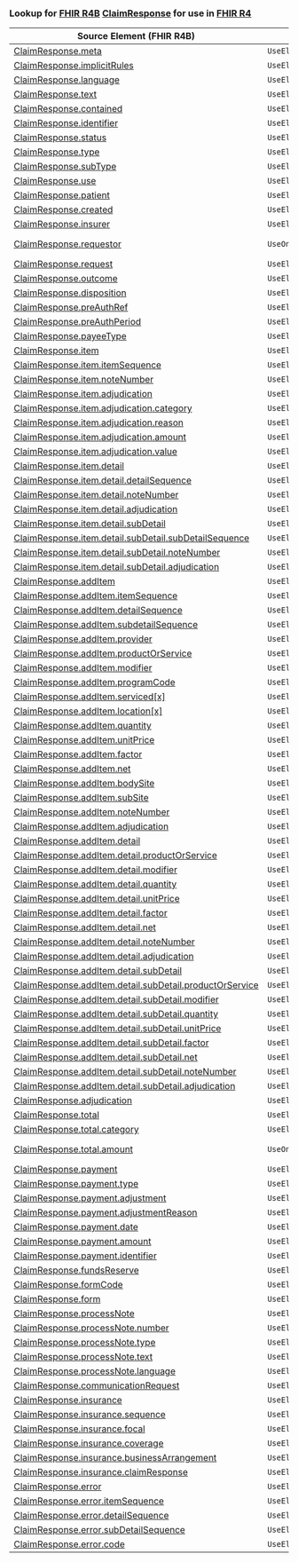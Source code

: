 ### Lookup for [FHIR R4B](https://hl7.org/fhir/R4B/) [ClaimResponse](https://hl7.org/fhir/R4B/ClaimResponse.html) for use in [FHIR R4](https://hl7.org/fhir/R4/)

| Source Element (FHIR R4B) | Usage | Target |
| -------------- | ----- | ------ |
| [ClaimResponse.meta](https://hl7.org/fhir/R4B/ClaimResponse.html#resource) | `UseElementSameName` | [ClaimResponse.meta](https://hl7.org/fhir/R4/ClaimResponse.html#resource) |
| [ClaimResponse.implicitRules](https://hl7.org/fhir/R4B/ClaimResponse.html#resource) | `UseElementSameName` | [ClaimResponse.implicitRules](https://hl7.org/fhir/R4/ClaimResponse.html#resource) |
| [ClaimResponse.language](https://hl7.org/fhir/R4B/ClaimResponse.html#resource) | `UseElementSameName` | [ClaimResponse.language](https://hl7.org/fhir/R4/ClaimResponse.html#resource) |
| [ClaimResponse.text](https://hl7.org/fhir/R4B/ClaimResponse.html#resource) | `UseElementSameName` | [ClaimResponse.text](https://hl7.org/fhir/R4/ClaimResponse.html#resource) |
| [ClaimResponse.contained](https://hl7.org/fhir/R4B/ClaimResponse.html#resource) | `UseElementSameName` | [ClaimResponse.contained](https://hl7.org/fhir/R4/ClaimResponse.html#resource) |
| [ClaimResponse.identifier](https://hl7.org/fhir/R4B/ClaimResponse.html#resource) | `UseElementSameName` | [ClaimResponse.identifier](https://hl7.org/fhir/R4/ClaimResponse.html#resource) |
| [ClaimResponse.status](https://hl7.org/fhir/R4B/ClaimResponse.html#resource) | `UseElementSameName` | [ClaimResponse.status](https://hl7.org/fhir/R4/ClaimResponse.html#resource) |
| [ClaimResponse.type](https://hl7.org/fhir/R4B/ClaimResponse.html#resource) | `UseElementSameName` | [ClaimResponse.type](https://hl7.org/fhir/R4/ClaimResponse.html#resource) |
| [ClaimResponse.subType](https://hl7.org/fhir/R4B/ClaimResponse.html#resource) | `UseElementSameName` | [ClaimResponse.subType](https://hl7.org/fhir/R4/ClaimResponse.html#resource) |
| [ClaimResponse.use](https://hl7.org/fhir/R4B/ClaimResponse.html#resource) | `UseElementSameName` | [ClaimResponse.use](https://hl7.org/fhir/R4/ClaimResponse.html#resource) |
| [ClaimResponse.patient](https://hl7.org/fhir/R4B/ClaimResponse.html#resource) | `UseElementSameName` | [ClaimResponse.patient](https://hl7.org/fhir/R4/ClaimResponse.html#resource) |
| [ClaimResponse.created](https://hl7.org/fhir/R4B/ClaimResponse.html#resource) | `UseElementSameName` | [ClaimResponse.created](https://hl7.org/fhir/R4/ClaimResponse.html#resource) |
| [ClaimResponse.insurer](https://hl7.org/fhir/R4B/ClaimResponse.html#resource) | `UseElementSameName` | [ClaimResponse.insurer](https://hl7.org/fhir/R4/ClaimResponse.html#resource) |
| [ClaimResponse.requestor](https://hl7.org/fhir/R4B/ClaimResponse.html#resource) | `UseOneOf` | [ClaimResponse.requestor](https://hl7.org/fhir/R4/ClaimResponse.html#resource)<br />[ClaimResponse.requestor](https://hl7.org/fhir/R4/ClaimResponse.html#resource) |
| [ClaimResponse.request](https://hl7.org/fhir/R4B/ClaimResponse.html#resource) | `UseElementSameName` | [ClaimResponse.request](https://hl7.org/fhir/R4/ClaimResponse.html#resource) |
| [ClaimResponse.outcome](https://hl7.org/fhir/R4B/ClaimResponse.html#resource) | `UseElementSameName` | [ClaimResponse.outcome](https://hl7.org/fhir/R4/ClaimResponse.html#resource) |
| [ClaimResponse.disposition](https://hl7.org/fhir/R4B/ClaimResponse.html#resource) | `UseElementSameName` | [ClaimResponse.disposition](https://hl7.org/fhir/R4/ClaimResponse.html#resource) |
| [ClaimResponse.preAuthRef](https://hl7.org/fhir/R4B/ClaimResponse.html#resource) | `UseElementSameName` | [ClaimResponse.preAuthRef](https://hl7.org/fhir/R4/ClaimResponse.html#resource) |
| [ClaimResponse.preAuthPeriod](https://hl7.org/fhir/R4B/ClaimResponse.html#resource) | `UseElementSameName` | [ClaimResponse.preAuthPeriod](https://hl7.org/fhir/R4/ClaimResponse.html#resource) |
| [ClaimResponse.payeeType](https://hl7.org/fhir/R4B/ClaimResponse.html#resource) | `UseElementSameName` | [ClaimResponse.payeeType](https://hl7.org/fhir/R4/ClaimResponse.html#resource) |
| [ClaimResponse.item](https://hl7.org/fhir/R4B/ClaimResponse.html#resource) | `UseElementSameName` | [ClaimResponse.item](https://hl7.org/fhir/R4/ClaimResponse.html#resource) |
| [ClaimResponse.item.itemSequence](https://hl7.org/fhir/R4B/ClaimResponse.html#resource) | `UseElementSameName` | [ClaimResponse.item.itemSequence](https://hl7.org/fhir/R4/ClaimResponse.html#resource) |
| [ClaimResponse.item.noteNumber](https://hl7.org/fhir/R4B/ClaimResponse.html#resource) | `UseElementSameName` | [ClaimResponse.item.noteNumber](https://hl7.org/fhir/R4/ClaimResponse.html#resource) |
| [ClaimResponse.item.adjudication](https://hl7.org/fhir/R4B/ClaimResponse.html#resource) | `UseElementSameName` | [ClaimResponse.item.adjudication](https://hl7.org/fhir/R4/ClaimResponse.html#resource) |
| [ClaimResponse.item.adjudication.category](https://hl7.org/fhir/R4B/ClaimResponse.html#resource) | `UseElementSameName` | [ClaimResponse.item.adjudication.category](https://hl7.org/fhir/R4/ClaimResponse.html#resource) |
| [ClaimResponse.item.adjudication.reason](https://hl7.org/fhir/R4B/ClaimResponse.html#resource) | `UseElementSameName` | [ClaimResponse.item.adjudication.reason](https://hl7.org/fhir/R4/ClaimResponse.html#resource) |
| [ClaimResponse.item.adjudication.amount](https://hl7.org/fhir/R4B/ClaimResponse.html#resource) | `UseElementSameName` | [ClaimResponse.item.adjudication.amount](https://hl7.org/fhir/R4/ClaimResponse.html#resource) |
| [ClaimResponse.item.adjudication.value](https://hl7.org/fhir/R4B/ClaimResponse.html#resource) | `UseElementSameName` | [ClaimResponse.item.adjudication.value](https://hl7.org/fhir/R4/ClaimResponse.html#resource) |
| [ClaimResponse.item.detail](https://hl7.org/fhir/R4B/ClaimResponse.html#resource) | `UseElementSameName` | [ClaimResponse.item.detail](https://hl7.org/fhir/R4/ClaimResponse.html#resource) |
| [ClaimResponse.item.detail.detailSequence](https://hl7.org/fhir/R4B/ClaimResponse.html#resource) | `UseElementSameName` | [ClaimResponse.item.detail.detailSequence](https://hl7.org/fhir/R4/ClaimResponse.html#resource) |
| [ClaimResponse.item.detail.noteNumber](https://hl7.org/fhir/R4B/ClaimResponse.html#resource) | `UseElementSameName` | [ClaimResponse.item.detail.noteNumber](https://hl7.org/fhir/R4/ClaimResponse.html#resource) |
| [ClaimResponse.item.detail.adjudication](https://hl7.org/fhir/R4B/ClaimResponse.html#resource) | `UseElementSameName` | [ClaimResponse.item.detail.adjudication](https://hl7.org/fhir/R4/ClaimResponse.html#resource) |
| [ClaimResponse.item.detail.subDetail](https://hl7.org/fhir/R4B/ClaimResponse.html#resource) | `UseElementSameName` | [ClaimResponse.item.detail.subDetail](https://hl7.org/fhir/R4/ClaimResponse.html#resource) |
| [ClaimResponse.item.detail.subDetail.subDetailSequence](https://hl7.org/fhir/R4B/ClaimResponse.html#resource) | `UseElementSameName` | [ClaimResponse.item.detail.subDetail.subDetailSequence](https://hl7.org/fhir/R4/ClaimResponse.html#resource) |
| [ClaimResponse.item.detail.subDetail.noteNumber](https://hl7.org/fhir/R4B/ClaimResponse.html#resource) | `UseElementSameName` | [ClaimResponse.item.detail.subDetail.noteNumber](https://hl7.org/fhir/R4/ClaimResponse.html#resource) |
| [ClaimResponse.item.detail.subDetail.adjudication](https://hl7.org/fhir/R4B/ClaimResponse.html#resource) | `UseElementSameName` | [ClaimResponse.item.detail.subDetail.adjudication](https://hl7.org/fhir/R4/ClaimResponse.html#resource) |
| [ClaimResponse.addItem](https://hl7.org/fhir/R4B/ClaimResponse.html#resource) | `UseElementSameName` | [ClaimResponse.addItem](https://hl7.org/fhir/R4/ClaimResponse.html#resource) |
| [ClaimResponse.addItem.itemSequence](https://hl7.org/fhir/R4B/ClaimResponse.html#resource) | `UseElementSameName` | [ClaimResponse.addItem.itemSequence](https://hl7.org/fhir/R4/ClaimResponse.html#resource) |
| [ClaimResponse.addItem.detailSequence](https://hl7.org/fhir/R4B/ClaimResponse.html#resource) | `UseElementSameName` | [ClaimResponse.addItem.detailSequence](https://hl7.org/fhir/R4/ClaimResponse.html#resource) |
| [ClaimResponse.addItem.subdetailSequence](https://hl7.org/fhir/R4B/ClaimResponse.html#resource) | `UseElementSameName` | [ClaimResponse.addItem.subdetailSequence](https://hl7.org/fhir/R4/ClaimResponse.html#resource) |
| [ClaimResponse.addItem.provider](https://hl7.org/fhir/R4B/ClaimResponse.html#resource) | `UseElementSameName` | [ClaimResponse.addItem.provider](https://hl7.org/fhir/R4/ClaimResponse.html#resource) |
| [ClaimResponse.addItem.productOrService](https://hl7.org/fhir/R4B/ClaimResponse.html#resource) | `UseElementSameName` | [ClaimResponse.addItem.productOrService](https://hl7.org/fhir/R4/ClaimResponse.html#resource) |
| [ClaimResponse.addItem.modifier](https://hl7.org/fhir/R4B/ClaimResponse.html#resource) | `UseElementSameName` | [ClaimResponse.addItem.modifier](https://hl7.org/fhir/R4/ClaimResponse.html#resource) |
| [ClaimResponse.addItem.programCode](https://hl7.org/fhir/R4B/ClaimResponse.html#resource) | `UseElementSameName` | [ClaimResponse.addItem.programCode](https://hl7.org/fhir/R4/ClaimResponse.html#resource) |
| [ClaimResponse.addItem.serviced[x]](https://hl7.org/fhir/R4B/ClaimResponse.html#resource) | `UseElementSameName` | [ClaimResponse.addItem.serviced[x]](https://hl7.org/fhir/R4/ClaimResponse.html#resource) |
| [ClaimResponse.addItem.location[x]](https://hl7.org/fhir/R4B/ClaimResponse.html#resource) | `UseElementSameName` | [ClaimResponse.addItem.location[x]](https://hl7.org/fhir/R4/ClaimResponse.html#resource) |
| [ClaimResponse.addItem.quantity](https://hl7.org/fhir/R4B/ClaimResponse.html#resource) | `UseElementSameName` | [ClaimResponse.addItem.quantity](https://hl7.org/fhir/R4/ClaimResponse.html#resource) |
| [ClaimResponse.addItem.unitPrice](https://hl7.org/fhir/R4B/ClaimResponse.html#resource) | `UseElementSameName` | [ClaimResponse.addItem.unitPrice](https://hl7.org/fhir/R4/ClaimResponse.html#resource) |
| [ClaimResponse.addItem.factor](https://hl7.org/fhir/R4B/ClaimResponse.html#resource) | `UseElementSameName` | [ClaimResponse.addItem.factor](https://hl7.org/fhir/R4/ClaimResponse.html#resource) |
| [ClaimResponse.addItem.net](https://hl7.org/fhir/R4B/ClaimResponse.html#resource) | `UseElementSameName` | [ClaimResponse.addItem.net](https://hl7.org/fhir/R4/ClaimResponse.html#resource) |
| [ClaimResponse.addItem.bodySite](https://hl7.org/fhir/R4B/ClaimResponse.html#resource) | `UseElementSameName` | [ClaimResponse.addItem.bodySite](https://hl7.org/fhir/R4/ClaimResponse.html#resource) |
| [ClaimResponse.addItem.subSite](https://hl7.org/fhir/R4B/ClaimResponse.html#resource) | `UseElementSameName` | [ClaimResponse.addItem.subSite](https://hl7.org/fhir/R4/ClaimResponse.html#resource) |
| [ClaimResponse.addItem.noteNumber](https://hl7.org/fhir/R4B/ClaimResponse.html#resource) | `UseElementSameName` | [ClaimResponse.addItem.noteNumber](https://hl7.org/fhir/R4/ClaimResponse.html#resource) |
| [ClaimResponse.addItem.adjudication](https://hl7.org/fhir/R4B/ClaimResponse.html#resource) | `UseElementSameName` | [ClaimResponse.addItem.adjudication](https://hl7.org/fhir/R4/ClaimResponse.html#resource) |
| [ClaimResponse.addItem.detail](https://hl7.org/fhir/R4B/ClaimResponse.html#resource) | `UseElementSameName` | [ClaimResponse.addItem.detail](https://hl7.org/fhir/R4/ClaimResponse.html#resource) |
| [ClaimResponse.addItem.detail.productOrService](https://hl7.org/fhir/R4B/ClaimResponse.html#resource) | `UseElementSameName` | [ClaimResponse.addItem.detail.productOrService](https://hl7.org/fhir/R4/ClaimResponse.html#resource) |
| [ClaimResponse.addItem.detail.modifier](https://hl7.org/fhir/R4B/ClaimResponse.html#resource) | `UseElementSameName` | [ClaimResponse.addItem.detail.modifier](https://hl7.org/fhir/R4/ClaimResponse.html#resource) |
| [ClaimResponse.addItem.detail.quantity](https://hl7.org/fhir/R4B/ClaimResponse.html#resource) | `UseElementSameName` | [ClaimResponse.addItem.detail.quantity](https://hl7.org/fhir/R4/ClaimResponse.html#resource) |
| [ClaimResponse.addItem.detail.unitPrice](https://hl7.org/fhir/R4B/ClaimResponse.html#resource) | `UseElementSameName` | [ClaimResponse.addItem.detail.unitPrice](https://hl7.org/fhir/R4/ClaimResponse.html#resource) |
| [ClaimResponse.addItem.detail.factor](https://hl7.org/fhir/R4B/ClaimResponse.html#resource) | `UseElementSameName` | [ClaimResponse.addItem.detail.factor](https://hl7.org/fhir/R4/ClaimResponse.html#resource) |
| [ClaimResponse.addItem.detail.net](https://hl7.org/fhir/R4B/ClaimResponse.html#resource) | `UseElementSameName` | [ClaimResponse.addItem.detail.net](https://hl7.org/fhir/R4/ClaimResponse.html#resource) |
| [ClaimResponse.addItem.detail.noteNumber](https://hl7.org/fhir/R4B/ClaimResponse.html#resource) | `UseElementSameName` | [ClaimResponse.addItem.detail.noteNumber](https://hl7.org/fhir/R4/ClaimResponse.html#resource) |
| [ClaimResponse.addItem.detail.adjudication](https://hl7.org/fhir/R4B/ClaimResponse.html#resource) | `UseElementSameName` | [ClaimResponse.addItem.detail.adjudication](https://hl7.org/fhir/R4/ClaimResponse.html#resource) |
| [ClaimResponse.addItem.detail.subDetail](https://hl7.org/fhir/R4B/ClaimResponse.html#resource) | `UseElementSameName` | [ClaimResponse.addItem.detail.subDetail](https://hl7.org/fhir/R4/ClaimResponse.html#resource) |
| [ClaimResponse.addItem.detail.subDetail.productOrService](https://hl7.org/fhir/R4B/ClaimResponse.html#resource) | `UseElementSameName` | [ClaimResponse.addItem.detail.subDetail.productOrService](https://hl7.org/fhir/R4/ClaimResponse.html#resource) |
| [ClaimResponse.addItem.detail.subDetail.modifier](https://hl7.org/fhir/R4B/ClaimResponse.html#resource) | `UseElementSameName` | [ClaimResponse.addItem.detail.subDetail.modifier](https://hl7.org/fhir/R4/ClaimResponse.html#resource) |
| [ClaimResponse.addItem.detail.subDetail.quantity](https://hl7.org/fhir/R4B/ClaimResponse.html#resource) | `UseElementSameName` | [ClaimResponse.addItem.detail.subDetail.quantity](https://hl7.org/fhir/R4/ClaimResponse.html#resource) |
| [ClaimResponse.addItem.detail.subDetail.unitPrice](https://hl7.org/fhir/R4B/ClaimResponse.html#resource) | `UseElementSameName` | [ClaimResponse.addItem.detail.subDetail.unitPrice](https://hl7.org/fhir/R4/ClaimResponse.html#resource) |
| [ClaimResponse.addItem.detail.subDetail.factor](https://hl7.org/fhir/R4B/ClaimResponse.html#resource) | `UseElementSameName` | [ClaimResponse.addItem.detail.subDetail.factor](https://hl7.org/fhir/R4/ClaimResponse.html#resource) |
| [ClaimResponse.addItem.detail.subDetail.net](https://hl7.org/fhir/R4B/ClaimResponse.html#resource) | `UseElementSameName` | [ClaimResponse.addItem.detail.subDetail.net](https://hl7.org/fhir/R4/ClaimResponse.html#resource) |
| [ClaimResponse.addItem.detail.subDetail.noteNumber](https://hl7.org/fhir/R4B/ClaimResponse.html#resource) | `UseElementSameName` | [ClaimResponse.addItem.detail.subDetail.noteNumber](https://hl7.org/fhir/R4/ClaimResponse.html#resource) |
| [ClaimResponse.addItem.detail.subDetail.adjudication](https://hl7.org/fhir/R4B/ClaimResponse.html#resource) | `UseElementSameName` | [ClaimResponse.addItem.detail.subDetail.adjudication](https://hl7.org/fhir/R4/ClaimResponse.html#resource) |
| [ClaimResponse.adjudication](https://hl7.org/fhir/R4B/ClaimResponse.html#resource) | `UseElementSameName` | [ClaimResponse.adjudication](https://hl7.org/fhir/R4/ClaimResponse.html#resource) |
| [ClaimResponse.total](https://hl7.org/fhir/R4B/ClaimResponse.html#resource) | `UseElementSameName` | [ClaimResponse.total](https://hl7.org/fhir/R4/ClaimResponse.html#resource) |
| [ClaimResponse.total.category](https://hl7.org/fhir/R4B/ClaimResponse.html#resource) | `UseElementSameName` | [ClaimResponse.total.category](https://hl7.org/fhir/R4/ClaimResponse.html#resource) |
| [ClaimResponse.total.amount](https://hl7.org/fhir/R4B/ClaimResponse.html#resource) | `UseOneOf` | [ClaimResponse.total.amount](https://hl7.org/fhir/R4/ClaimResponse.html#resource)<br />[ClaimResponse.total.amount](https://hl7.org/fhir/R4/ClaimResponse.html#resource) |
| [ClaimResponse.payment](https://hl7.org/fhir/R4B/ClaimResponse.html#resource) | `UseElementSameName` | [ClaimResponse.payment](https://hl7.org/fhir/R4/ClaimResponse.html#resource) |
| [ClaimResponse.payment.type](https://hl7.org/fhir/R4B/ClaimResponse.html#resource) | `UseElementSameName` | [ClaimResponse.payment.type](https://hl7.org/fhir/R4/ClaimResponse.html#resource) |
| [ClaimResponse.payment.adjustment](https://hl7.org/fhir/R4B/ClaimResponse.html#resource) | `UseElementSameName` | [ClaimResponse.payment.adjustment](https://hl7.org/fhir/R4/ClaimResponse.html#resource) |
| [ClaimResponse.payment.adjustmentReason](https://hl7.org/fhir/R4B/ClaimResponse.html#resource) | `UseElementSameName` | [ClaimResponse.payment.adjustmentReason](https://hl7.org/fhir/R4/ClaimResponse.html#resource) |
| [ClaimResponse.payment.date](https://hl7.org/fhir/R4B/ClaimResponse.html#resource) | `UseElementSameName` | [ClaimResponse.payment.date](https://hl7.org/fhir/R4/ClaimResponse.html#resource) |
| [ClaimResponse.payment.amount](https://hl7.org/fhir/R4B/ClaimResponse.html#resource) | `UseElementSameName` | [ClaimResponse.payment.amount](https://hl7.org/fhir/R4/ClaimResponse.html#resource) |
| [ClaimResponse.payment.identifier](https://hl7.org/fhir/R4B/ClaimResponse.html#resource) | `UseElementSameName` | [ClaimResponse.payment.identifier](https://hl7.org/fhir/R4/ClaimResponse.html#resource) |
| [ClaimResponse.fundsReserve](https://hl7.org/fhir/R4B/ClaimResponse.html#resource) | `UseElementSameName` | [ClaimResponse.fundsReserve](https://hl7.org/fhir/R4/ClaimResponse.html#resource) |
| [ClaimResponse.formCode](https://hl7.org/fhir/R4B/ClaimResponse.html#resource) | `UseElementSameName` | [ClaimResponse.formCode](https://hl7.org/fhir/R4/ClaimResponse.html#resource) |
| [ClaimResponse.form](https://hl7.org/fhir/R4B/ClaimResponse.html#resource) | `UseElementSameName` | [ClaimResponse.form](https://hl7.org/fhir/R4/ClaimResponse.html#resource) |
| [ClaimResponse.processNote](https://hl7.org/fhir/R4B/ClaimResponse.html#resource) | `UseElementSameName` | [ClaimResponse.processNote](https://hl7.org/fhir/R4/ClaimResponse.html#resource) |
| [ClaimResponse.processNote.number](https://hl7.org/fhir/R4B/ClaimResponse.html#resource) | `UseElementSameName` | [ClaimResponse.processNote.number](https://hl7.org/fhir/R4/ClaimResponse.html#resource) |
| [ClaimResponse.processNote.type](https://hl7.org/fhir/R4B/ClaimResponse.html#resource) | `UseElementSameName` | [ClaimResponse.processNote.type](https://hl7.org/fhir/R4/ClaimResponse.html#resource) |
| [ClaimResponse.processNote.text](https://hl7.org/fhir/R4B/ClaimResponse.html#resource) | `UseElementSameName` | [ClaimResponse.processNote.text](https://hl7.org/fhir/R4/ClaimResponse.html#resource) |
| [ClaimResponse.processNote.language](https://hl7.org/fhir/R4B/ClaimResponse.html#resource) | `UseElementSameName` | [ClaimResponse.processNote.language](https://hl7.org/fhir/R4/ClaimResponse.html#resource) |
| [ClaimResponse.communicationRequest](https://hl7.org/fhir/R4B/ClaimResponse.html#resource) | `UseElementSameName` | [ClaimResponse.communicationRequest](https://hl7.org/fhir/R4/ClaimResponse.html#resource) |
| [ClaimResponse.insurance](https://hl7.org/fhir/R4B/ClaimResponse.html#resource) | `UseElementSameName` | [ClaimResponse.insurance](https://hl7.org/fhir/R4/ClaimResponse.html#resource) |
| [ClaimResponse.insurance.sequence](https://hl7.org/fhir/R4B/ClaimResponse.html#resource) | `UseElementSameName` | [ClaimResponse.insurance.sequence](https://hl7.org/fhir/R4/ClaimResponse.html#resource) |
| [ClaimResponse.insurance.focal](https://hl7.org/fhir/R4B/ClaimResponse.html#resource) | `UseElementSameName` | [ClaimResponse.insurance.focal](https://hl7.org/fhir/R4/ClaimResponse.html#resource) |
| [ClaimResponse.insurance.coverage](https://hl7.org/fhir/R4B/ClaimResponse.html#resource) | `UseElementSameName` | [ClaimResponse.insurance.coverage](https://hl7.org/fhir/R4/ClaimResponse.html#resource) |
| [ClaimResponse.insurance.businessArrangement](https://hl7.org/fhir/R4B/ClaimResponse.html#resource) | `UseElementSameName` | [ClaimResponse.insurance.businessArrangement](https://hl7.org/fhir/R4/ClaimResponse.html#resource) |
| [ClaimResponse.insurance.claimResponse](https://hl7.org/fhir/R4B/ClaimResponse.html#resource) | `UseElementSameName` | [ClaimResponse.insurance.claimResponse](https://hl7.org/fhir/R4/ClaimResponse.html#resource) |
| [ClaimResponse.error](https://hl7.org/fhir/R4B/ClaimResponse.html#resource) | `UseElementSameName` | [ClaimResponse.error](https://hl7.org/fhir/R4/ClaimResponse.html#resource) |
| [ClaimResponse.error.itemSequence](https://hl7.org/fhir/R4B/ClaimResponse.html#resource) | `UseElementSameName` | [ClaimResponse.error.itemSequence](https://hl7.org/fhir/R4/ClaimResponse.html#resource) |
| [ClaimResponse.error.detailSequence](https://hl7.org/fhir/R4B/ClaimResponse.html#resource) | `UseElementSameName` | [ClaimResponse.error.detailSequence](https://hl7.org/fhir/R4/ClaimResponse.html#resource) |
| [ClaimResponse.error.subDetailSequence](https://hl7.org/fhir/R4B/ClaimResponse.html#resource) | `UseElementSameName` | [ClaimResponse.error.subDetailSequence](https://hl7.org/fhir/R4/ClaimResponse.html#resource) |
| [ClaimResponse.error.code](https://hl7.org/fhir/R4B/ClaimResponse.html#resource) | `UseElementSameName` | [ClaimResponse.error.code](https://hl7.org/fhir/R4/ClaimResponse.html#resource) |
